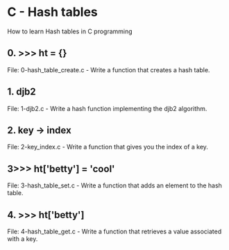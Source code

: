 # C - Hash tables
How to learn Hash tables in C programming

## 0. >>> ht = {}
File: 0-hash_table_create.c - Write a function that creates a hash table.

## 1. djb2
File: 1-djb2.c - Write a hash function implementing the djb2 algorithm.

## 2. key -> index
File: 2-key_index.c - Write a function that gives you the index of a key.

## 3>>> ht['betty'] = 'cool'
File: 3-hash_table_set.c - Write a function that adds an element to the hash table.

## 4. >>> ht['betty']
File: 4-hash_table_get.c - Write a function that retrieves a value associated with a key.